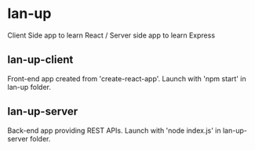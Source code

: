 # lan-up
Client Side app to learn React / Server side app to learn Express

##  lan-up-client  ##
Front-end app created from 'create-react-app'.
Launch with 'npm start' in lan-up folder.

## lan-up-server  ##
Back-end app providing REST APIs.
Launch with 'node index.js' in lan-up-server folder.
